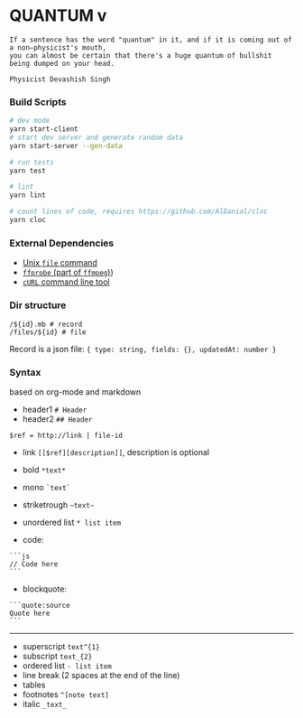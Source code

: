 # QUANTUM v

```
If a sentence has the word "quantum" in it, and if it is coming out of a non–physicist's mouth,
you can almost be certain that there's a huge quantum of bullshit being dumped on your head.

Physicist Devashish Singh
```

### Build Scripts

```sh
# dev mode
yarn start-client
# start dev server and generate random data
yarn start-server --gen-data

# run tests
yarn test

# lint
yarn lint

# count lines of code, requires https://github.com/AlDanial/cloc
yarn cloc

```

### External Dependencies
* [Unix `file` command](https://en.wikipedia.org/wiki/File_(command))
* [`ffprobe` (part of `ffmpeg`)](https://www.ffmpeg.org/ffprobe.html))
* [`cURL` command line tool](https://en.wikipedia.org/wiki/CURL)


### Dir structure
```
/${id}.mb # record
/files/${id} # file
```
Record is a json file: `{ type: string, fields: {}, updatedAt: number }`

### Syntax
based on org-mode and markdown

* header1 `# Header`
* header2 `## Header`

`$ref = http://link | file-id`

* link `[[$ref][description]]`, description is optional

* bold `*text*`
* mono `` `text` ``
* striketrough `~text~`

* unordered list `* list item`

* code:
````
```js
// Code here
```
````

* blockquote:
````
```quote:source
Quote here
```
````

--------


* superscript `text^{1}`
* subscript `text_{2}`
* ordered list `- list item`
* line break (2 spaces at the end of the line)
* tables
* footnotes `^[note text]`
* italic `_text_`
